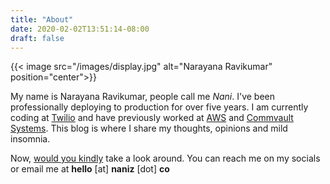 ```yaml
---
title: "About"
date: 2020-02-02T13:51:14-08:00
draft: false
---
```

{{< image src="/images/display.jpg" alt="Narayana Ravikumar" position="center">}}

My name is Narayana Ravikumar, people call me _Nani_. I've been professionally deploying to production for over five years. I am currently coding at [Twilio](https://www.twilio.com/) and have previously worked at [AWS](https://aws.amazon.com/) and [Commvault Systems](https://www.commvault.com/). This blog is where I share my thoughts, opinions and mild insomnia.

Now, [would you kindly](https://bioshock.fandom.com/wiki/Would_You_Kindly) take a look around. You can reach me on my socials or email me at __hello__ [at] __naniz__ [dot] __co__